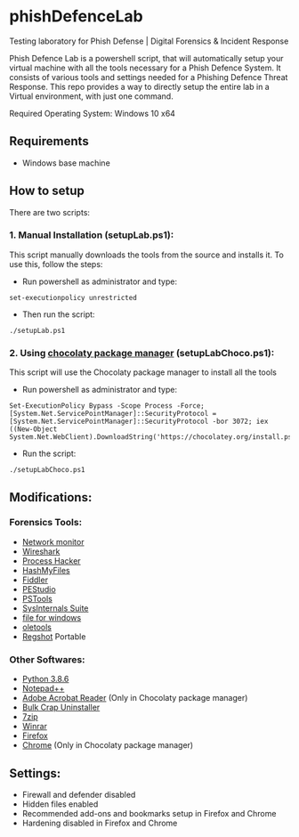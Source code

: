 # phishDefenceLab
Testing laboratory for Phish Defense | Digital Forensics &amp; Incident Response

Phish Defence Lab is a powershell script, that will automatically setup your virtual machine with all the tools necessary for a Phish Defence System. It consists of various tools and settings needed for a Phishing Defence Threat Response. This repo provides a way to directly setup the entire lab in a Virtual environment, with just one command.

Required Operating System: Windows 10 x64

## Requirements
- Windows base machine

## How to setup
There are two scripts:
### 1. Manual Installation (setupLab.ps1):
This script manually downloads the tools from the source and installs it. To use this, follow the steps:
- Run powershell as administrator and type:
```
set-executionpolicy unrestricted
```
- Then run the script:
``` 
./setupLab.ps1
```

### 2. Using [chocolaty package manager](https://chocolatey.org/) (setupLabChoco.ps1):
This script will use the Chocolaty package manager to install all the tools
- Run powershell as administrator and type:
```
Set-ExecutionPolicy Bypass -Scope Process -Force; [System.Net.ServicePointManager]::SecurityProtocol = [System.Net.ServicePointManager]::SecurityProtocol -bor 3072; iex ((New-Object System.Net.WebClient).DownloadString('https://chocolatey.org/install.ps1'))
```
- Run the script:
```
./setupLabChoco.ps1
```

## Modifications:

### Forensics Tools:
- [Network monitor](https://www.microsoft.com/en-in/download/details.aspx?id=4865)
- [Wireshark](https://www.wireshark.org/download.html)
- [Process Hacker](https://processhacker.sourceforge.io/)
- [HashMyFiles](https://www.nirsoft.net/utils/hash_my_files.html)
- [Fiddler](https://www.telerik.com/download/fiddler-everywhere)
- [PEStudio](https://www.winitor.com/) 
- [PSTools](https://docs.microsoft.com/en-us/sysinternals/downloads/pstools)
- [SysInternals Suite](https://docs.microsoft.com/en-us/sysinternals/downloads/sysinternals-suite)
- [file for windows](http://gnuwin32.sourceforge.net/packages/file.htm)
- [oletools](https://github.com/decalage2/oletools)
- [Regshot](https://sourceforge.net/projects/regshot/) Portable

### Other Softwares:
- [Python 3.8.6](https://www.python.org/downloads/release/python-386/)
- [Notepad++](https://notepad-plus-plus.org/downloads/)
- [Adobe Acrobat Reader](get.adobe.com/reader/) (Only in Chocolaty package manager)
- [Bulk Crap Uninstaller](https://www.bcuninstaller.com/)
- [7zip](https://www.7-zip.org/)
- [Winrar](https://www.win-rar.com/start.html?&L=0)
- [Firefox](https://www.mozilla.org/en-US/firefox/new/)
- [Chrome](https://www.google.com/intl/en_in/chrome/) (Only in Chocolaty package manager)

## Settings:
- Firewall and defender disabled
- Hidden files enabled
- Recommended add-ons and bookmarks setup in Firefox and Chrome
- Hardening disabled in Firefox and Chrome
